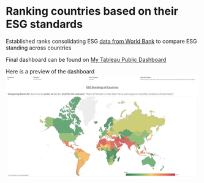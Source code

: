 # Ranking countries based on their ESG standards

Established ranks consolidating ESG [data from World Bank](https://datacatalog.worldbank.org/search/dataset/0037651) to compare ESG standing across countries

Final dashboard can be found on [My Tableau Public Dashboard](https://public.tableau.com/app/profile/shreya.mukhopadhyay/viz/ESGRankings/ESGRankings)

Here is a preview of the dashboard
![My Tableau Public Dashboard!](https://github.com/ShreyaMukhopadhyay/ESG_Rankings_Country/blob/main/other_assets/dash_preview.png "My Tableau Public Dashboard")
